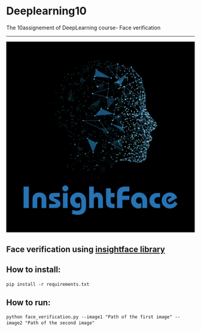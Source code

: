 # Deeplearning10
The 10assignement of DeepLearning course- Face verification

------------------------
![logo](logo.jpg)


## Face verification using [insightface library](https://github.com/deepinsight/insightface/tree/master/python-package)

## How to install:

```
pip install -r requirements.txt
```
## How to run:

```
python face_verification.py --image1 "Path of the first image" --image2 "Path of the second image"
```